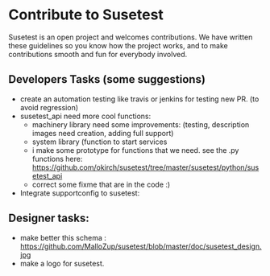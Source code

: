 # Contribute to Susetest 

Susetest is an open project and welcomes contributions. We have written these
guidelines so you know how the project works, and to make contributions smooth
and fun for everybody involved.

## Developers Tasks (some suggestions)

* create an automation testing like travis or jenkins for testing new PR. (to avoid regression)
* susetest_api need more cool functions:
   * machinery library need some improvements: (testing, description images need creation, adding full support) 
   * system library (function to start services 
   * i make some prototype for functions that we need. see the .py functions here:
    https://github.com/okirch/susetest/tree/master/susetest/python/susetest_api
   * correct some fixme that are in the code :) 
* Integrate supportconfig to susetest: 


## Designer tasks:

* make better this schema : https://github.com/MalloZup/susetest/blob/master/doc/susetest_design.jpg
* make a logo for susetest.

